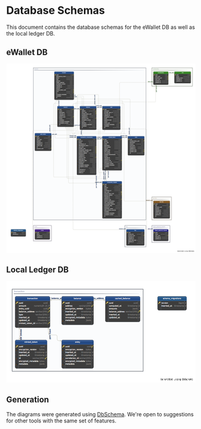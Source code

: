 # Database Schemas

This document contains the database schemas for the eWallet DB as well as the local ledger DB.

## eWallet DB

![eWallet Database](/docs/images/ewallet_11052018.png)

## Local Ledger DB

![Local Ledger Database](/docs/images/local_ledger_11052018.png)

## Generation

The diagrams were generated using [DbSchema](https://www.dbschema.com/index.html). We're open to suggestions for other tools with the same set of features.
